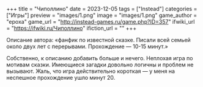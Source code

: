 +++
title = "Чиполлино"
date = 2023-12-05
tags = ["Instead"]
categories = ["Игры"]
preview = "images/1.png"
image = "images/1.png"
game_author = "epoxa"
game_url = "http://instead-games.ru/game.php?ID=357"
ifwiki_url = "https://ifwiki.ru/Чиполлино"
ifiction_url = ""
+++

Описание автора: «фанфик по известной сказке.
Писали всей семьей около двух лет с перерывами. Прохождение — 10-15 минут.»

Собственно, к описанию добавить больше и нечего. Неплохая игра по мотивам сказки. Имеющиеся загадки довольно логичны и проблем не вызывают. Жаль, что игра действительно короткая — у меня на неспешное прохождение ушло минут 20.